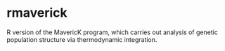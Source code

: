 # rmaverick

R version of the MavericK program, which carries out analysis of genetic population structure via thermodynamic integration.
